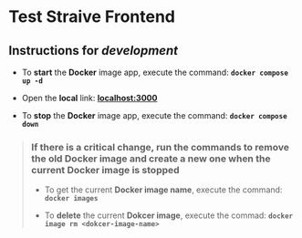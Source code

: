 # Test Straive Frontend

## Instructions for *development*

- To **start** the **Docker** image app, execute the command: **`docker compose up -d`**

- Open the **local** link: **[localhost:3000](http://localhost:3000)**

- To **stop** the **Docker** image app, execute the command: **`docker compose down`**

> ### If there is a critical change, run the commands to remove the old Docker image and create a new one when the current Docker image is stopped
>
> - To get the current **Docker image name**, execute the command: **`docker images`**
>
> - To **delete** the current **Dokcer image**, execute the commad: **`docker image rm <dokcer-image-name>`**
